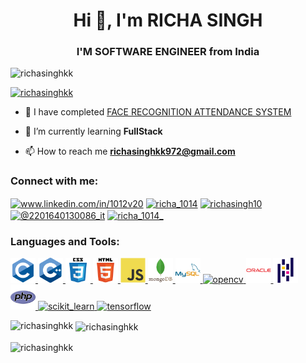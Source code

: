 <h1 align="center">Hi 👋, I'm RICHA SINGH</h1>
<h3 align="center">I'M SOFTWARE ENGINEER from India</h3>

<p align="left"> <img src="https://komarev.com/ghpvc/?username=richasinghkk&label=Profile%20views&color=0e75b6&style=flat" alt="richasinghkk" /> </p>

<p align="left"> <a href="https://github.com/ryo-ma/github-profile-trophy"><img src="https://github-profile-trophy.vercel.app/?username=richasinghkk" alt="richasinghkk" /></a> </p>

- 🔭 I have completed [FACE RECOGNITION ATTENDANCE SYSTEM](https://github.com/kazuha2004/FACE_RECOGNITION_ATTENDANCE_SYSTEM)

- 🌱 I’m currently learning **FullStack**

- 📫 How to reach me **richasinghkk972@gmail.com**

<h3 align="left">Connect with me:</h3>
<p align="left">
<a href="https://linkedin.com/in/www.linkedin.com/in/1012v20" target="blank"><img align="center" src="https://raw.githubusercontent.com/rahuldkjain/github-profile-readme-generator/master/src/images/icons/Social/linked-in-alt.svg" alt="www.linkedin.com/in/1012v20" height="30" width="40" /></a>
<a href="https://instagram.com/richa_1014" target="blank"><img align="center" src="https://raw.githubusercontent.com/rahuldkjain/github-profile-readme-generator/master/src/images/icons/Social/instagram.svg" alt="richa_1014" height="30" width="40" /></a>
<a href="https://www.codechef.com/users/richasingh10" target="blank"><img align="center" src="https://cdn.jsdelivr.net/npm/simple-icons@3.1.0/icons/codechef.svg" alt="richasingh10" height="30" width="40" /></a>
<a href="https://www.hackerrank.com/@2201640130086_it" target="blank"><img align="center" src="https://raw.githubusercontent.com/rahuldkjain/github-profile-readme-generator/master/src/images/icons/Social/hackerrank.svg" alt="@2201640130086_it" height="30" width="40" /></a>
<a href="https://www.leetcode.com/richa_1014_" target="blank"><img align="center" src="https://raw.githubusercontent.com/rahuldkjain/github-profile-readme-generator/master/src/images/icons/Social/leet-code.svg" alt="richa_1014_" height="30" width="40" /></a>
</p>

<h3 align="left">Languages and Tools:</h3>
<p align="left"> <a href="https://www.cprogramming.com/" target="_blank" rel="noreferrer"> <img src="https://raw.githubusercontent.com/devicons/devicon/master/icons/c/c-original.svg" alt="c" width="40" height="40"/> </a> <a href="https://www.w3schools.com/cpp/" target="_blank" rel="noreferrer"> <img src="https://raw.githubusercontent.com/devicons/devicon/master/icons/cplusplus/cplusplus-original.svg" alt="cplusplus" width="40" height="40"/> </a> <a href="https://www.w3schools.com/css/" target="_blank" rel="noreferrer"> <img src="https://raw.githubusercontent.com/devicons/devicon/master/icons/css3/css3-original-wordmark.svg" alt="css3" width="40" height="40"/> </a> <a href="https://www.w3.org/html/" target="_blank" rel="noreferrer"> <img src="https://raw.githubusercontent.com/devicons/devicon/master/icons/html5/html5-original-wordmark.svg" alt="html5" width="40" height="40"/> </a> <a href="https://developer.mozilla.org/en-US/docs/Web/JavaScript" target="_blank" rel="noreferrer"> <img src="https://raw.githubusercontent.com/devicons/devicon/master/icons/javascript/javascript-original.svg" alt="javascript" width="40" height="40"/> </a> <a href="https://www.mongodb.com/" target="_blank" rel="noreferrer"> <img src="https://raw.githubusercontent.com/devicons/devicon/master/icons/mongodb/mongodb-original-wordmark.svg" alt="mongodb" width="40" height="40"/> </a> <a href="https://www.mysql.com/" target="_blank" rel="noreferrer"> <img src="https://raw.githubusercontent.com/devicons/devicon/master/icons/mysql/mysql-original-wordmark.svg" alt="mysql" width="40" height="40"/> </a> <a href="https://opencv.org/" target="_blank" rel="noreferrer"> <img src="https://www.vectorlogo.zone/logos/opencv/opencv-icon.svg" alt="opencv" width="40" height="40"/> </a> <a href="https://www.oracle.com/" target="_blank" rel="noreferrer"> <img src="https://raw.githubusercontent.com/devicons/devicon/master/icons/oracle/oracle-original.svg" alt="oracle" width="40" height="40"/> </a> <a href="https://pandas.pydata.org/" target="_blank" rel="noreferrer"> <img src="https://raw.githubusercontent.com/devicons/devicon/2ae2a900d2f041da66e950e4d48052658d850630/icons/pandas/pandas-original.svg" alt="pandas" width="40" height="40"/> </a> <a href="https://www.php.net" target="_blank" rel="noreferrer"> <img src="https://raw.githubusercontent.com/devicons/devicon/master/icons/php/php-original.svg" alt="php" width="40" height="40"/> </a> <a href="https://scikit-learn.org/" target="_blank" rel="noreferrer"> <img src="https://upload.wikimedia.org/wikipedia/commons/0/05/Scikit_learn_logo_small.svg" alt="scikit_learn" width="40" height="40"/> </a> <a href="https://www.tensorflow.org" target="_blank" rel="noreferrer"> <img src="https://www.vectorlogo.zone/logos/tensorflow/tensorflow-icon.svg" alt="tensorflow" width="40" height="40"/> </a> </p>

<p><img align="left" src="https://github-readme-stats.vercel.app/api/top-langs?username=richasinghkk&show_icons=true&locale=en&layout=compact" alt="richasinghkk" /></p>

<p>&nbsp;<img align="center" src="https://github-readme-stats.vercel.app/api?username=richasinghkk&show_icons=true&locale=en" alt="richasinghkk" /></p>

<p><img align="center" src="https://github-readme-streak-stats.herokuapp.com/?user=richasinghkk&" alt="richasinghkk" /></p>
